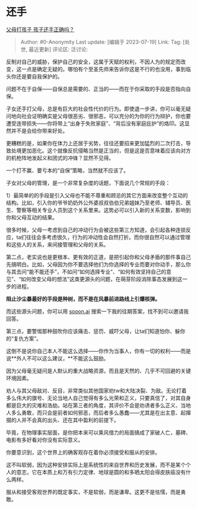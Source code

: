 # 还手
[父母打孩子 孩子还手正确吗？](https://www.zhihu.com/question/49806940/answer/3124300427)

> Author: #0-Anonymity
> Last update: [编辑于 2023-07-19]
> Link:
> Tag: [处世, 最近更新]
> 评论区:
> 泛讨论:

反制对自己的威胁，保护自己的安全，这属于天赋的权利，不因人为的规定而改变，这一点是确定无疑的。哪怕有个至圣先师来告诉你这是不行的也没用，事到临头你还是要自我保护的。

问题不在于自保——自保总是需要的、正当的——而在于你采取的手段是否指向自保。

子女还手打父母，总是有巨大的社会性代价的行为。即使退一步讲，你可以毫无疑问地向社会证明确实是父母很恶劣、很邪恶，可以充分的为你的行为辩护，你也要遭受连带损失——你将带上“出身于失败家庭”、“背后没有家庭庇护”的烙印。这显然并不是会给你带来好处。

更糟糕的是，如果你在体力上还居于劣势，往往还要招来更加猛烈的二次打击，导致处境更加恶化。这个就像反抗侵略当然是正当的，但是这是否意味着应该向对方的机枪阵地发起义和团式的冲锋？显然不见得。

一个打不赢、要亏本的“自保”策略，当然就不应该了。

子女对父母的管理，是一个非常复杂度的话题，下面说几个常规的手段：

1）最简单的的手段是引入父母也不能不尊重和顾忌的其它方面来改变整个互动的结构。比如，引入你的爷爷奶奶外公外婆叔叔伯伯兄弟姐妹乃至老师、辅导员、医生、警察等相关专业人员到这个关系里来。这势必可以引入新的关系变数，影响到你和父母互动的结果。

很多时候，父母一考虑到自己的冲动行为会被这些第三方知道，会引起各种连锁反应，ta们往往会多考虑很久，行为的冲动性会自然打折。而你很自然可以通过管理和这些人的关系，来间接管理和父母的关系。

第二点，老实说也是更根本、更有效的正道，是把引起你和父母矛盾的那件事自己先搞明白。比如，父母因为你不要选择他们为你选择的专业而要对你动手，那么你与其去问“能不能还手”，不如问“如何选择专业”、“如何有效坚持自己的意见”、“如何改变父母的想法”这类更源头的问题，在萌芽阶段消除事态发展到这一步的进程。

**阻止沙尘暴最好的手段是种树，而不是在风暴前进路线上引爆核弹。**

而这些源头问题，你可以用 [sooon.ai](https://link.zhihu.com/?target=http%3A//sooon.ai/) 搜索一下我的往期答案，找不到可以邀请我回答。

第三点，要警惕那种鼓吹你应该痛击、惩罚、威吓父母，让ta们知道怕你、躲你的“复仇方案”。

这倒不是说你自己本人不能这么选择——你作为当事人，你有一切的权利——而是说**外人不可以这么建议，**不能这么鼓励。

因为父母毫无疑问是人默认的重大战略资源，而且是天然的、几乎不可回避的关键环境因素。

劝人与其父母敌对、反目，非常类似其他国家劝tw和大陆决裂、为敌。无论打着多么伟大的旗号、无论当地人自己觉得有多么光荣和正义，只要真信了，对其自身都是巨大的灾难和浩劫。站在第三者的角度，其评价不会是劝诱者多么正义、当地人多么勇敢，而只会是前者如何邪恶，而后者多么愚蠢——尤其是在出主意、起撺掇的人并不会真的出头、还在其中盈利的前提下。

毕竟，在物理事实层面，是你把本来可以乘风借力的局面搞成了家破人亡，墓碑、电影有多好看对你没有实际意义。

你要意识到，这个世界上的确客观存在着你必须接受和服从的安排。

这不叫软弱，因为这种安排实际上是系统性的来自世界和历史发展，而不是某个个人的意志，它在本质上和万有引力定律、地球是圆的和多晒太阳会得皮肤癌没有什么两样。

服从和接受客观世界的既定事实，不是软弱，而是谦卑。这更不是怯懦，而是勇敢。